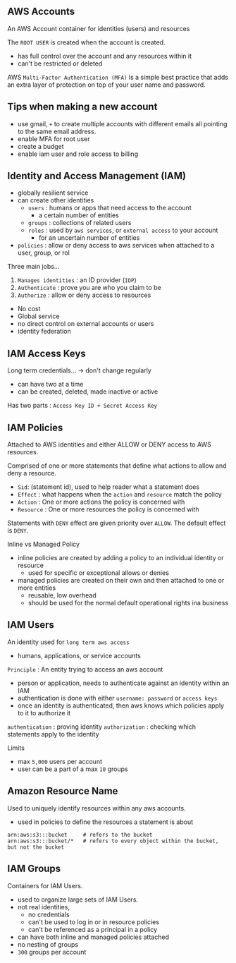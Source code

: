 ## AWS Accounts
An AWS Account container for identities (users) and resources

The `ROOT USER` is created when the account is created.
- has full control over the account and any resources within it
- can't be restricted or deleted

AWS `Multi-Factor Authentication (MFA)` is a simple best practice that adds an extra layer of protection on top of your user name and password.

## Tips when making a new account
- use gmail, `+` to create multiple accounts with different emails all pointing to the same email address.
- enable MFA for root user
- create a budget
- enable iam user and role access to billing

## Identity and Access Management (IAM)
- globally resilient service
- can create other identities
  - `users` : humans or apps that need access to the account
    - a certain number of entities
  - `groups` : collections of related users
  - `roles` : used by `aws services`, or `external access` to  your account
    - for an uncertain number of entities
- `policies` : allow or deny access to aws services when attached to a user, group, or rol
  
Three main jobs...
1. `Manages identities` : an ID provider (`IDP`)
2. `Authenticate` : prove you are who you claim to be
3. `Authorize` : allow or deny access to resources

- No cost
- Global service
- no direct control on external accounts or users
- identity federation

## IAM Access Keys
Long term credentials... -> don't change regularly
- can have two at a time
- can be created, deleted, made inactive or active

Has two parts : `Access Key ID + Secret Access Key`

## IAM Policies
Attached to AWS identities and either ALLOW or DENY access to AWS resources.

Comprised of one or more statements that define what actions to allow and deny a resource.

- `Sid`: (statement id), used to help reader what a statement does
- `Effect` : what happens when the `action` and `resource` match the policy
- `Action` : One or more actions the policy is concerned with
- `Resource` : One or more resources the policy is concerned with

Statements with `DENY` effect are given priority over `ALLOW`.
The default effect is `DENY`.

Inline vs Managed Policy
- inline policies are created by adding a policy to an individual identity or resource
  - used for specific or exceptional allows or denies
- managed policies are created on their own and then attached to one or more entities
  - reusable, low overhead
  - should be used for the normal default operational rights ina business

## IAM Users
An identity used for `long term aws access`
- humans, applications, or service accounts

`Principle` : An entity trying to access an aws account
- person or application, needs to authenticate against an identity within an IAM
- authentication is done with either `username: password` or `access keys`
- once an identity is authenticated, then aws knows which policies apply to it to authorize it

`authentication` : proving identity
`authorization` : checking which statements apply to the identity

Limits
- max `5,000` users per account
- user can be a part of a max `10` groups

## Amazon Resource Name
Used to uniquely identify resources within any aws accounts.
- used in policies to define the resources a statement is about

```
arn:aws:s3:::bucket     # refers to the bucket
arn:aws:s3:::bucket/*   # refers to every object within the bucket, but not the bucket
```

## IAM Groups
Containers for IAM Users. 
- used to organize large sets of IAM Users.
- not real identities, 
  - no credentials 
  - can't be used to log in or in resource policies
  - can't be referenced as a principal in a policy
- can have both inline and managed policies attached
- no nesting of groups
- `300` groups per account
